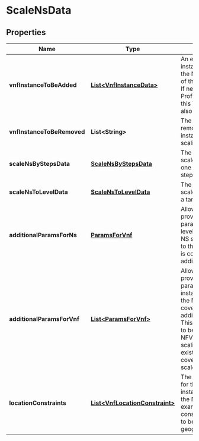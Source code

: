 
# ScaleNsData

## Properties
Name | Type | Description | Notes
------------ | ------------- | ------------- | -------------
**vnfInstanceToBeAdded** | [**List&lt;VnfInstanceData&gt;**](VnfInstanceData.md) | An existing VNF instance to be added to the NS instance as part of the scaling operation. If needed, the VNF Profile to be used for this VNF instance may also be provided.  |  [optional]
**vnfInstanceToBeRemoved** | **List&lt;String&gt;** | The VNF instance to be removed from the NS instance as part of the scaling operation.  |  [optional]
**scaleNsByStepsData** | [**ScaleNsByStepsData**](ScaleNsByStepsData.md) | The information used to scale an NS instance by one or more scaling steps.  |  [optional]
**scaleNsToLevelData** | [**ScaleNsToLevelData**](ScaleNsToLevelData.md) | The information used to scale an NS instance to a target size.  |  [optional]
**additionalParamsForNs** | [**ParamsForVnf**](ParamsForVnf.md) | Allows the OSS/BSS to provide additional parameter(s) at the NS level necessary for the NS scaling (as opposed to the VNF level, which is covered in additionalParamForVnf).  |  [optional]
**additionalParamsForVnf** | [**List&lt;ParamsForVnf&gt;**](ParamsForVnf.md) | Allows the OSS/BSS to provide additional parameter(s) per VNF instance (as opposed to the NS level, which is covered in additionalParamforNs). This is for VNFs that are to be created by the NFVO as part of the NS scaling and not for existing VNF that are covered by the scaleVnfData.  |  [optional]
**locationConstraints** | [**List&lt;VnfLocationConstraint&gt;**](VnfLocationConstraint.md) | The location constraints for the VNF to be instantiated as part of the NS scaling. An example can be a constraint for the VNF to be in a specific geographic location.  |  [optional]



